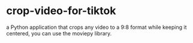 # crop-video-for-tiktok
a Python application that crops any video to a 9:8 format while keeping it centered, you can use the moviepy library.
